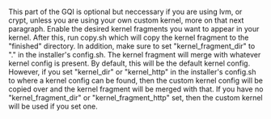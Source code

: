 This part of the GQI is optional but neccessary if you are using lvm, or crypt, unless you are using your own custom kernel, more on that next paragraph. Enable the desired kernel fragments you want to appear in your kernel. After this, run copy.sh which will copy the kernel fragment to the "finished" directory. In addition, make sure to set "kernel_fragment_dir" to "." in the installer's config.sh.
The kernel fragment will merge with whatever kernel config is present. By default, this will be the default kernel config. However, if you set "kernel_dir" or "kernel_http" in the installer's config.sh to where a kernel config can be found, then the custom kernel config will be copied over and the kernel fragment will be merged with that. If you have no "kernel_fragment_dir" or "kernel_fragment_http" set, then the custom kernel will be used if you set one. 
